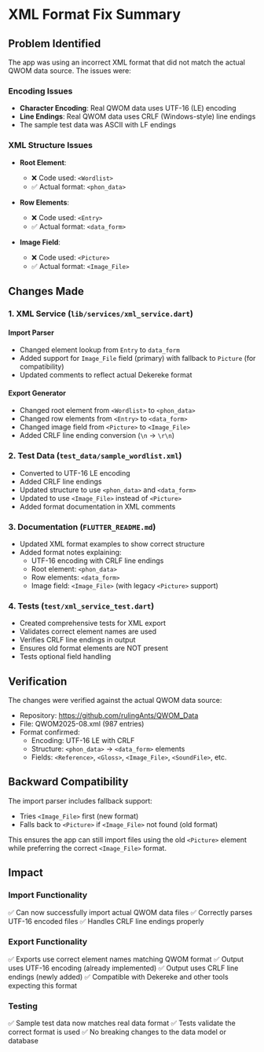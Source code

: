 # XML Format Fix Summary

## Problem Identified

The app was using an incorrect XML format that did not match the actual QWOM data source. The issues were:

### Encoding Issues
- **Character Encoding**: Real QWOM data uses UTF-16 (LE) encoding
- **Line Endings**: Real QWOM data uses CRLF (Windows-style) line endings
- The sample test data was ASCII with LF endings

### XML Structure Issues
- **Root Element**: 
  - ❌ Code used: `<Wordlist>`
  - ✅ Actual format: `<phon_data>`
  
- **Row Elements**:
  - ❌ Code used: `<Entry>`
  - ✅ Actual format: `<data_form>`

- **Image Field**:
  - ❌ Code used: `<Picture>`
  - ✅ Actual format: `<Image_File>`

## Changes Made

### 1. XML Service (`lib/services/xml_service.dart`)

#### Import Parser
- Changed element lookup from `Entry` to `data_form`
- Added support for `Image_File` field (primary) with fallback to `Picture` (for compatibility)
- Updated comments to reflect actual Dekereke format

#### Export Generator
- Changed root element from `<Wordlist>` to `<phon_data>`
- Changed row elements from `<Entry>` to `<data_form>`
- Changed image field from `<Picture>` to `<Image_File>`
- Added CRLF line ending conversion (`\n` → `\r\n`)

### 2. Test Data (`test_data/sample_wordlist.xml`)
- Converted to UTF-16 LE encoding
- Added CRLF line endings
- Updated structure to use `<phon_data>` and `<data_form>`
- Updated to use `<Image_File>` instead of `<Picture>`
- Added format documentation in XML comments

### 3. Documentation (`FLUTTER_README.md`)
- Updated XML format examples to show correct structure
- Added format notes explaining:
  - UTF-16 encoding with CRLF line endings
  - Root element: `<phon_data>`
  - Row elements: `<data_form>`
  - Image field: `<Image_File>` (with legacy `<Picture>` support)

### 4. Tests (`test/xml_service_test.dart`)
- Created comprehensive tests for XML export
- Validates correct element names are used
- Verifies CRLF line endings in output
- Ensures old format elements are NOT present
- Tests optional field handling

## Verification

The changes were verified against the actual QWOM data source:
- Repository: https://github.com/rulingAnts/QWOM_Data
- File: QWOM2025-08.xml (987 entries)
- Format confirmed:
  - Encoding: UTF-16 LE with CRLF
  - Structure: `<phon_data>` → `<data_form>` elements
  - Fields: `<Reference>`, `<Gloss>`, `<Image_File>`, `<SoundFile>`, etc.

## Backward Compatibility

The import parser includes fallback support:
- Tries `<Image_File>` first (new format)
- Falls back to `<Picture>` if `<Image_File>` not found (old format)

This ensures the app can still import files using the old `<Picture>` element while preferring the correct `<Image_File>` format.

## Impact

### Import Functionality
✅ Can now successfully import actual QWOM data files
✅ Correctly parses UTF-16 encoded files
✅ Handles CRLF line endings properly

### Export Functionality  
✅ Exports use correct element names matching QWOM format
✅ Output uses UTF-16 encoding (already implemented)
✅ Output uses CRLF line endings (newly added)
✅ Compatible with Dekereke and other tools expecting this format

### Testing
✅ Sample test data now matches real data format
✅ Tests validate the correct format is used
✅ No breaking changes to the data model or database
